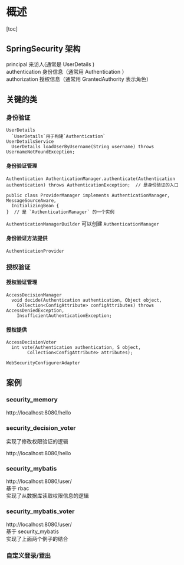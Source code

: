 # 概述

[toc]

## SpringSecurity 架构

principal  来访人(通常是 UserDetails )  
authentication  身份信息（通常用 Authentication ）  
authorization  授权信息（通常用 GrantedAuthority 表示角色）  

## 关键的类

### 身份验证

```{}
UserDetails  
  `UserDetails`用于构建`Authentication`  
UserDetailsService  
  UserDetails loadUserByUsername(String username) throws UsernameNotFoundException;  
```

#### 身份验证管理

```{.java}
Authentication AuthenticationManager.authenticate(Authentication authentication) throws AuthenticationException;  // 是身份验证的入口

public class ProviderManager implements AuthenticationManager, MessageSourceAware,
  InitializingBean {
}  // 是 `AuthenticationManager` 的一个实例
```

`AuthenticationManagerBuilder` 可以创建 `AuthenticationManager`

#### 身份验证方法提供

`AuthenticationProvider`

### 授权验证

#### 授权验证管理

```{.java}
AccessDecisionManager  
  void decide(Authentication authentication, Object object,
    Collection<ConfigAttribute> configAttributes) throws AccessDeniedException,
    InsufficientAuthenticationException;
```

#### 授权提供

```{}
AccessDecisionVoter  
  int vote(Authentication authentication, S object,
        Collection<ConfigAttribute> attributes);
```

`WebSecurityConfigurerAdapter`

## 案例

### security_memory

http://localhost:8080/hello

### security_decision_voter

实现了修改权限验证的逻辑

http://localhost:8080/hello

### security_mybatis

http://localhost:8080/user/  
基于 rbac  
实现了从数据库读取权限信息的逻辑  

### security_mybatis_voter

http://localhost:8080/user/  
基于 security_mybatis  
实现了上面两个例子的结合  

### 自定义登录/登出
